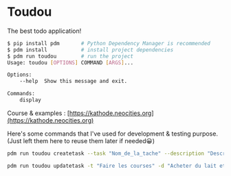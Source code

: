 # Toudou

The best todo application!

```bash
$ pip install pdm       # Python Dependency Manager is recommended
$ pdm install           # install project dependencies
$ pdm run toudou        # run the project
Usage: toudou [OPTIONS] COMMAND [ARGS]...

Options:
    --help  Show this message and exit.

Commands:
    display
```

Course & examples : [https://kathode.neocities.org](https://kathode.neocities.org)


Here's some commands that I've used for development & testing purpose. (Just left them here to reuse them later if needed😀)
```bash
pdm run toudou createtask --task "Nom_de_la_tache" --description "Description_de_la_tache" --date "1212-12-12 15:15:15" --status True
```
```bash
pdm run toudou updatetask -t "Faire les courses" -d "Acheter du lait et des oufs" -da "2024-05-10 08:00:00"
```
